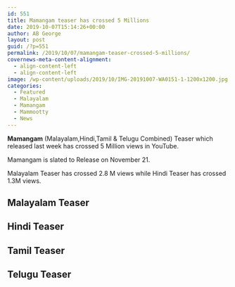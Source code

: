 ```yaml
---
id: 551
title: Mamangam teaser has crossed 5 Millions
date: 2019-10-07T15:14:26+00:00
author: AB George
layout: post
guid: /?p=551
permalink: /2019/10/07/mamangam-teaser-crossed-5-millions/
covernews-meta-content-alignment:
  - align-content-left
  - align-content-left
image: /wp-content/uploads/2019/10/IMG-20191007-WA0151-1-1200x1200.jpg
categories:
  - Featured
  - Malayalam
  - Mamangam
  - Mammootty
  - News
---
```

**Mamangam** (Malayalam,Hindi,Tamil & Telugu Combined) Teaser which released last week has crossed 5 Million views in YouTube.

Mamangam is slated to Release on November 21.

Malayalam Teaser has crossed 2.8 M views while Hindi Teaser has crossed 1.3M views.

## Malayalam Teaser 

<div class="wp-block-embed__wrapper">
</div> 

## Hindi Teaser 

<div class="wp-block-embed__wrapper">
</div> 

## Tamil Teaser

<div class="wp-block-embed__wrapper">
</div> 

## Telugu Teaser

<div class="wp-block-embed__wrapper">
</div>